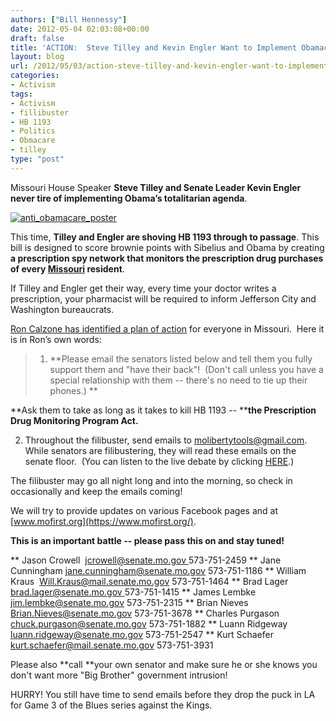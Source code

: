 ```yaml
---
authors: ["Bill Hennessy"]
date: 2012-05-04 02:03:08+00:00
draft: false
title: 'ACTION:  Steve Tilley and Kevin Engler Want to Implement Obamacare. Stop Them.'
layout: blog
url: /2012/05/03/action-steve-tilley-and-kevin-engler-want-to-implement-obamacare-stop-them/
categories:
- Activism
tags:
- Activism
- fillibuster
- HB 1193
- Politics
- Obmacare
- tilley
type: "post"
---
```


Missouri House Speaker **Steve Tilley and Senate Leader Kevin Engler never tire of implementing Obama’s totalitarian agenda**.

[![anti_obamacare_poster](https://ludicrite.files.wordpress.com/2012/05/anti_obamacare_poster_thumb.jpg)
](https://ludicrite.files.wordpress.com/2012/05/anti_obamacare_poster.jpg)

This time, **Tilley and Engler are shoving HB 1193 through to passage**. This bill is designed to score brownie points with Sibelius and Obama by creating **a prescription spy network that monitors the prescription drug purchases of every [Missouri](https://www.recovery.org/browse/missouri/) resident**.

If Tilley and Engler get their way, every time your doctor writes a prescription, your pharmacist will be required to inform Jefferson City and Washington bureaucrats.

[Ron Calzone has identified a plan of action](https://www.mofirst.org/) for everyone in Missouri.  Here it is in Ron’s own words:



> 1) **Please email the senators listed below and tell them you fully support them and "have their back"!  (Don't call unless you have a special relationship with them -- there's no need to tie up their phones.) **

**Ask them to take as long as it takes to kill HB 1193 -- ****the Prescription Drug Monitoring Program Act.**

2) Throughout the filibuster, send emails to [molibertytools@gmail.com](mailto:molibertytools@gmail.com). While senators are filibustering, they will read these emails on the senate floor.  (You can listen to the live debate by clicking [HERE](https://www.senate.mo.gov/).)

The filibuster may go all night long and into the morning, so check in occasionally and keep the emails coming!

We will try to provide updates on various Facebook pages and at [www.mofirst.org](https://www.mofirst.org/).

**This is an important battle -- please pass this on and stay tuned!**

> 
> 
** Jason Crowell  [jcrowell@senate.mo.gov ](mailto:jcrowell@senate.mo.gov ) 573-751-2459
** Jane Cunningham [jane.cunningham@senate.mo.gov](mailto:jane.cunningham@senate.mo.gov) 573-751-1186
** William Kraus  [Will.Kraus@mail.senate.mo.gov](mailto:Will.Kraus@mail.senate.mo.gov) 573-751-1464
** Brad Lager  [brad.lager@senate.mo.gov ](mailto:brad.lager@senate.mo.gov ) 573-751-1415
** James Lembke  [jim.lembke@senate.mo.gov](mailto:jim.lembke@senate.mo.gov) 573-751-2315
** Brian Nieves [Brian.Nieves@senate.mo.gov](mailto:Brian.Nieves@senate.mo.gov) 573-751-3678
** Charles Purgason [chuck.purgason@senate.mo.gov](mailto:chuck.purgason@senate.mo.gov) 573-751-1882
** Luann Ridgeway [luann.ridgeway@senate.mo.gov](mailto:luann.ridgeway@senate.mo.gov) 573-751-2547
** Kurt Schaefer [kurt.schaefer@mail.senate.mo.gov](mailto:kurt.schaefer@mail.senate.mo.gov) 573-751-3931

Please also **call **your own senator and make sure he or she knows you don't want more "Big Brother" government intrusion!



HURRY! You still have time to send emails before they drop the puck in LA for Game 3 of the Blues series against the Kings.
